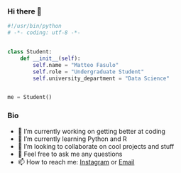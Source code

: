 ### Hi there 👋

```python
#!/usr/bin/python
# -*- coding: utf-8 -*-


class Student:
    def __init__(self):
        self.name = "Matteo Fasulo"
        self.role = "Undergraduate Student"
        self.university_department = "Data Science"


me = Student()
```
### Bio
- 🔭 I’m currently working on getting better at coding
- 🌱 I’m currently learning Python and R
- 👯 I’m looking to collaborate on cool projects and stuff
- 💬 Feel free to ask me any questions
- 📫 How to reach me: [Instagram](https://www.instagram.com/matteofasuloo/) or [Email](mailto:info@matteofasulo.me)
